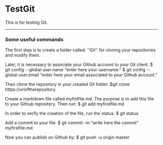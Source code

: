 # TestGit
This is for testing Git. 


-----

### Some useful commands 

The first step is to create a folder called: ''Git'' for cloning your repositories and modify them. 

Later, it is necessary to associate your Github account to your Git client. 
$ git config --global user.name "enter here your username."
$ git config --global user.email "enter here your email associated to your Github account."

Then clone the repository in your created Git folder.
$git clone https://urloftherepository.

Create a markdown file called myfistfile.md. The purpose is to add this file to your Github repository. Then run:
$ git add myfirstfile.md

In order to verify the creation of the file, run the status.
$ git status

Add a commit to your file.
$ git commit -m "write here the commit" myfirstfile.md

Now you can publish on Github by:
$ git push -u origin master

